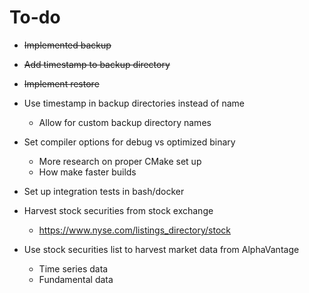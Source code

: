 # To-do
- ~~Implemented backup~~
- ~~Add timestamp to backup directory~~
- ~~Implement restore~~

- Use timestamp in backup directories instead of name
  - Allow for custom backup directory names

- Set compiler options for debug vs optimized binary
    - More research on proper CMake set up
    - How make faster builds

- Set up integration tests in bash/docker

- Harvest stock securities from stock exchange
    - https://www.nyse.com/listings_directory/stock
- Use stock securities list to harvest market data from AlphaVantage
    - Time series data
    - Fundamental data

